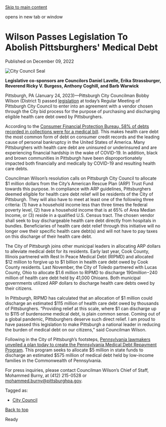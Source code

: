 [Skip to main content](https://www.pittsburghpa.gov/City-Government/City-Council/Districts/Bobby-Wilson-District-1/1-Newsletters-Press-Releases/Pittsburgh-City-Councilman-Bobby-Wilson-Passes-Legislation-To-Abolish-Pittsburghers-Medical-Debt#main-content)

opens in new tab or window

# Wilson Passes Legislation To Abolish Pittsburghers' Medical Debt

Published on December 09, 2022

![City Council Seal](https://www.pittsburghpa.gov/files/assets/city/v/1/city-council/images/15528_city-council-seal.png?dimension=pageimage&w=480)

**Legislative co-sponsors are Councilors Daniel Lavelle, Erika Strassburger, Reverend Ricky V. Burgess, Anthony Coghill, and Barb Warwick**

Pittsburgh, PA (January 24, 2023)—Pittsburgh City Councilman Bobby Wilson (District 1) passed [legislation](https://pittsburgh.legistar.com/LegislationDetail.aspx?ID=5966329&GUID=85BB351B-6489-4A6D-8A5E-C4761B1A83ED&Options=ID|Text|&Search=medical+debt) at today’s Regular Meeting of Pittsburgh City Council to enter into an agreement with a vendor chosen through the City bid process for the purpose of purchasing and discharging eligible health care debt owed by Pittsburghers.

According to the [Consumer Financial Protection Bureau, 58% of debts recorded in collections were for a medical bill](https://files.consumerfinance.gov/f/documents/cfpb_medical-debt-burden-in-the-united-states_report_2022-03.pdf). This makes health care debt the most common form of debt on consumer credit records and the leading cause of personal bankruptcy in the United States of America. Many Pittsburghers with health care debt are uninsured or underinsured and are experiencing financial hardship in the wake of COVID-19. In addition, black and brown communities in Pittsburgh have been disproportionately impacted both financially and medically by COVID-19 and resulting health care debts.

Councilman Wilson’s resolution calls on Pittsburgh City Council to allocate $1 million dollars from the City’s American Rescue Plan (ARP) Trust Fund towards this purpose. In compliance with ARP guidelines, Pittsburghers deemed eligible for health care debt relief will be residents of the City of Pittsburgh. They will also have to meet at least one of the following three criteria: (1) have a household income less than three times the federal poverty level, (2) have a household income that is at 65% of Area Median Income, or (3) reside in a qualified U.S. Census tract. The chosen vendor shall seek to buy dischargeable health care debt directly from hospitals in bundles. Beneficiaries of health care debt relief through this initiative will no longer owe their specific health care debt(s) and will not have to pay taxes on this discharge of their health care debt.

The City of Pittsburgh joins other municipal leaders in allocating ARP dollars to alleviate medical debt for its residents. Early last year, Cook County, Illinois partnered with Rest In Peace Medical Debt (RIPMD) and allocated $12 million to forgive up to $1 billion in health care debt owed by Cook County residents. Last November, the City of Toledo partnered with Lucas County, Ohio to allocate $1.6 million to RIPMD to discharge $190 million-$240 million of health care debt held by 41,000 Ohioans. Both municipal governments utilized ARP dollars to discharge health care debts owed by their citizens.

In Pittsburgh, RIPMD has calculated that an allocation of $1 million could discharge an estimated $115 million of health care debt owed by thousands of Pittsburghers. “Providing relief at this scale, where $1 can discharge up to $115 of burdensome medical debt, is plain common sense. Coming out of a global pandemic, Pittsburghers deserve such direct relief. I am proud to have passed this legislation to make Pittsburgh a national leader in reducing the burden of medical debt on our citizens,” said Councilman Wilson.

Following in the City of Pittsburgh’s footsteps, [Pennsylvania lawmakers unveiled a plan today to create the Pennsylvania Medical Debt Repayment Program](https://www.pahouse.com/InTheNews/NewsRelease/?id=127419). This program seeks to allocate $5 million in state funds to discharge an estimated $575 million of medical debt held by low-income families in the Commonwealth of Pennsylvania.

For press inquiries, please contact Councilman Wilson’s Chief of Staff, Mohammed Burny, at (412) 215-0528 or [mohammed.burny@pittsburghpa.gov](mailto:mohammed.burny@pittsburghpa.gov).

Tagged as:

- [City Council](https://www.pittsburghpa.gov/News-articles?dlv_OC%20CL%20City%20News%20Listing=(dd_OC%20News%20Categories=City%20Council))

[Back to top](https://www.pittsburghpa.gov/City-Government/City-Council/Districts/Bobby-Wilson-District-1/1-Newsletters-Press-Releases/Pittsburgh-City-Councilman-Bobby-Wilson-Passes-Legislation-To-Abolish-Pittsburghers-Medical-Debt#body-top)

Ready
